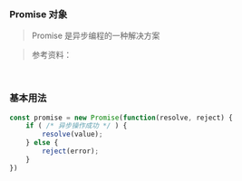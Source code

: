 ### Promise 对象

> Promise 是异步编程的一种解决方案

> 参考资料：

<br>

### 基本用法

```js
const promise = new Promise(function(resolve, reject) {
    if ( /* 异步操作成功 */ ) {
    	resolve(value);    
    } else {
    	reject(error);                        
    }
})
```

